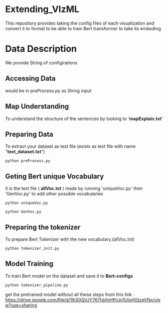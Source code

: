 # Extending_VIzML

This repository provides taking the config files of each visualization and convert it to format to be able to train Bert transformer to take its embeding

# Data Description
We provide String of configirations 

## Accessing Data
would be in preProcess.py as String input 

## Map Understanding
To understand the structure of the sentences by looking to '**mapExplain.txt**'

## Preparing Data
To extract your dataset as text file (exists as text file with name "**text_dataset.txt**")

`python preProcess.py`


## Geting Bert unique Vocabulary
it is the text file ( **allVoc.txt** ) made by running 'uniqueVoc.py' then 'GenVoc.py' to add other possible vocabularies

`python uniqueVoc.py`

`python GenVoc.py`

## Preparing the tokenizer
To prepare Bert Tokenizer with the new vocabulary.(allVoc.txt)

`python tokenizer_init.py`

## Model Training
To train Bert model on the dataset and save it to **Bert-configs**

`python tokenizer_pipeline.py`

get the pretrained model without all these steps from this link :
  https://drive.google.com/file/d/1lhS0QVJY767hb1nHfHJn1UloHGtzeVNx/view?usp=sharing
